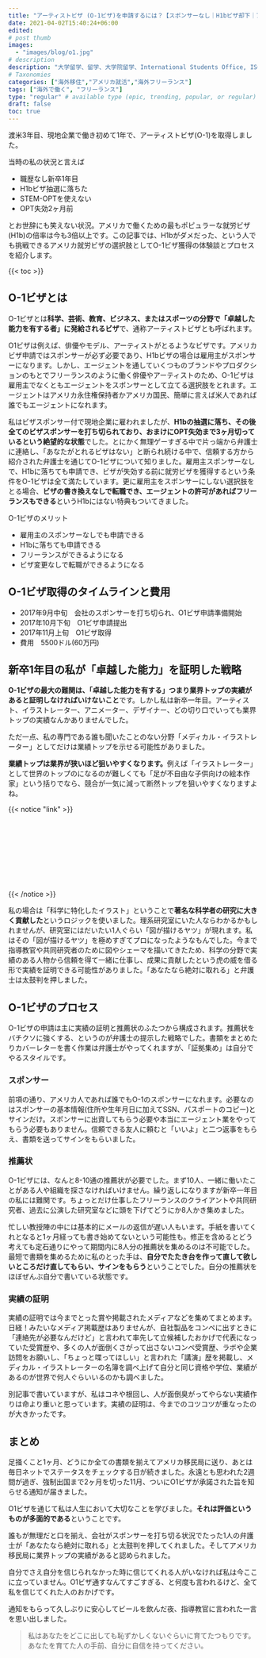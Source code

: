 ```yaml
---
title: "アーティストビザ (O-1ビザ)を申請するには？【スポンサーなし｜H1bビザ却下｜アメリカ｜難しい？】"
date: 2021-04-02T15:40:24+06:00
edited: 
# post thumb
images:
  - "images/blog/o1.jpg"
# description
description: "大学留学、留学、大学院留学、International Students Office, ISO, 留学生課、留学生オフィス"
# Taxonomies
categories: ["海外移住","アメリカ就活","海外フリーランス"]
tags: ["海外で働く", "フリーランス"]
type: "regular" # available type (epic, trending, popular, or regular)
draft: false
toc: true
---
```


渡米3年目、現地企業で働き初めて1年で、アーティストビザ(O-1)を取得しました。

当時の私の状況と言えば
* 職歴なし新卒1年目
* H1bビザ抽選に落ちた
* STEM-OPTを使えない
* OPT失効2ヶ月前

とお世辞にも笑えない状況。アメリカで働くための最もポピュラーな就労ビザ(H1b)の倍率は今も3倍以上です。この記事では、H1bがダメだった、という人でも挑戦できるアメリカ就労ビザの選択肢としてO-1ビザ獲得の体験談とプロセスを紹介します。

{{< toc >}}

## O-1ビザとは

O-1ビザとは<span class="keiko-red">**科学、芸術、教育、ビジネス、またはスポーツの分野で「卓越した能力を有する者」に発給されるビザ**</span>で、通称アーティストビザとも呼ばれます。

O1ビザは例えば、俳優やモデル、アーティストがとるようなビザです。アメリカビザ申請ではスポンサーが必ず必要であり、H1bビザの場合は雇用主がスポンサーになります。しかし、エージェントを通していくつものブランドやプロダクションのもとでフリーランスのように働く俳優やアーティストのため、O-1ビザは雇用主でなくともエージェントをスポンサーとして立てる選択肢をとれます。エージェントはアメリカ永住権保持者かアメリカ国民、簡単に言えば米人であれば誰でもエージェントになれます。

私はビザスポンサー付で現地企業に雇われましたが、<span class="keiko-red">**H1bの抽選に落ち、その後全てのビザスポンサーを打ち切られており、おまけにOPT失効まで3ヶ月切っているという絶望的な状態**</span>でした。とにかく無理ゲーすぎる中で片っ端から弁護士に連絡し、「あなたがとれるビザはない」と断られ続ける中で、信頼する方から紹介された弁護士を通じてO-1ビザについて知りました。雇用主スポンサーなしで、H1bに落ちても申請でき、ビザが失効する前に就労ビザを獲得するという条件をO-1ビザは全て満たしています。更に雇用主をスポンサーにしない選択肢をとる場合、<span class="keiko-red">**ビザの書き換えなしで転職でき、エージェントの許可があればフリーランスもできる**</span>というH1bにはない特典もついてきました。

O-1ビザのメリット
* 雇用主のスポンサーなしでも申請できる
* H1bに落ちても申請できる
* フリーランスができるようになる
* ビザ変更なしで転職ができるようになる

## O-1ビザ取得のタイムラインと費用
* 2017年9月中旬　会社のスポンサーを打ち切られ、O1ビザ申請準備開始
* 2017年10月下旬　O1ビザ申請提出
* 2017年11月上旬　O1ビザ取得
* 費用　5500ドル(60万円)


## 新卒1年目の私が「卓越した能力」を証明した戦略
<span class="keiko-red">**O-1ビザの最大の難関は、「卓越した能力を有する」つまり業界トップの実績があると証明しなければいけないこと**</span>です。しかし私は新卒一年目。アーティスト、イラストレーター、アニメーター、デザイナー、どの切り口でいっても業界トップの実績なんかありませんでした。

ただ一点、私の専門である誰も聞いたことのない分野「メディカル・イラストレーター」としてだけは業績トップを示せる可能性がありました。

<span class="keiko-red">**業績トップは業界が狭いほど狙いやすくなります。**</span>例えば「イラストレーター」として世界のトップのになるのが難しくても「足が不自由な子供向けの絵本作家」という括りでなら、競合が一気に減って断然トップを狙いやすくなりますよね。

{{< notice "link" >}}
<div class="iframely-embed"><div class="iframely-responsive" style="height: 140px; padding-bottom: 0;"><a href="https://menglish.jp/post/side-hustle-niche/" data-iframely-url="//cdn.iframe.ly/YqCt5f3?iframe=card-small"></a></div></div><script async src="//cdn.iframe.ly/embed.js" charset="utf-8"></script>
{{< /notice >}}

私の場合は「科学に特化したイラスト」ということで<span class="keiko-red">**著名な科学者の研究に大きく貢献した**</span>というロジックを使いました。理系研究室にいた人ならわかるかもしれませんが、研究室にはだいたい1人ぐらい「図が描けるヤツ」が現れます。私はその「図が描けるヤツ」を極めすぎてプロになったようなもんでした。今まで指導教官や共同研究者のために図やシェーマを描いてきたため、科学の分野で実績のある人物から信頼を得て一緒に仕事し、成果に貢献したという虎の威を借る形で実績を証明できる可能性がありました。「あなたなら絶対に取れる」と弁護士は太鼓判を押しました。

## O-1ビザのプロセス
O-1ビザの申請は主に実績の証明と推薦状のふたつから構成されます。推薦状をバチクソに強くする、というのが弁護士の提示した戦略でした。書類をまとめたりカバーレターを書く作業は弁護士がやってくれますが、「証拠集め」は自分でやるスタイルです。

### スポンサー
前項の通り、アメリカ人であれば誰でもO-1のスポンサーになれます。必要なのはスポンサーの基本情報(住所や生年月日に加えてSSN、パスポートのコピー)とサインだけ。スポンサーに出資してもらう必要や本当にエージェント業をやってもらう必要もありません。信頼できる友人に頼むと「いいよ」と二つ返事をもらえ、書類を送ってサインをもらいました。

### 推薦状
O-1ビザには、なんと8-10通の推薦状が必要でした。まず10人、一緒に働いたことがある人や組織を探さなければいけません。繰り返しになりますが新卒一年目の私には難関です。ちょっとだけ仕事したフリーランスのクライアントや共同研究者、過去に公演した研究室などに頭を下げてどうにか8人かき集めました。

忙しい教授陣の中には基本的にメールの返信が遅い人もいます。手紙を書いてくれとなると1ヶ月経っても書き始めてないという可能性も。修正を含めるとどう考えても定石通りにやって期間内に8人分の推薦状を集めるのは不可能でした。最短で書類を集めるために私のとった手は、<span class="keiko-red">**自分でたたき台を作って直して欲しいところだけ直してもらい、サインをもらう**</span>ということでした。自分の推薦状をほぼぜんぶ自分で書いている状態です。

### 実績の証明
実績の証明では今までとった賞や掲載されたメディアなどを集めてまとめます。日経！みたいなメディア掲載歴はありませんが、自社製品をコンペに出すときに「連絡先が必要なんだけど」と言われて率先して立候補したおかげで代表になっていた受賞歴や、多くの人が面倒くさがって出さないコンペ受賞歴、ラボや企業訪問をお願いし、「ちょっと喋ってほしい」と言われた「講演」歴を掲載し、メディカル・イラストレーターの名簿を調べ上げて自分と同じ資格や学位、業績があるのが世界で何人ぐらいいるのかも調べました。

別記事で書いていますが、私はコネや根回し、人が面倒臭がってやらない実績作りは命より重いと思っています。実績の証明は、今までのコツコツが重なったのが大きかったです。


## まとめ
足掻くこと1ヶ月、どうにか全ての書類を揃えてアメリカ移民局に送り、あとは毎日ネットでステータスをチェックする日が続きました。永遠とも思われた2週間が過ぎ、強制出国まで2ヶ月を切った11月、ついにO1ビザが承諾された旨を知らせる通知が届きました。

O1ビザを通じて私は人生において大切なことを学びました。<span class="keiko-red">**それは評価というものが多面的である**</span>ということです。

誰もが無理だと口を揃え、会社がスポンサーを打ち切る状況でたった1人の弁護士が「あなたなら絶対に取れる」と太鼓判を押してくれました。そしてアメリカ移民局に業界トップの実績があると認められました。

自分でさえ自分を信じられなかった時に信じてくれる人がいなければ私は今ここに立っていません。O1ビザ通すなんてすごすぎる、と何度も言われるけど、全て私を信じてくれた人のおかげです。

通知をもらって久しぶりに安心してビールを飲んだ夜、指導教官に言われた一言を思い出しました。

> 私はあなたをどこに出しても恥ずかしくないぐらいに育てたつもりです。あなたを育てた人の手前、自分に自信を持ってください。

